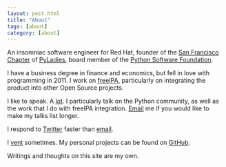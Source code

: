```yaml
---
layout: post.html
title: "About"
tags: [about]
category: [about]
---
```


An insomniac software engineer for Red Hat, founder of the [San Francisco Chapter][meetup] of [PyLadies][pyladies], board member of the [Python Software Foundation][psf]. 

I have a business degree in finance and economics, but fell in love with programming in 2011. I work on [freeIPA][freeipa], particularly on integrating the product into other Open Source projects.

I like to speak. A [lot][talks]. I particularly talk on the Python community, as well as the work that I do with freeIPA integration. [Email][email] me if you would like to make my talks list longer.

I respond to [Twitter][twitter] faster than [email][email].

I [vent][blog] sometimes. My personal projects can be found on [GitHub][github].

Writings and thoughts on this site are my own.


[meetup]: http://meetup.com/pyladiessf
[pyladies]: http://pyladies.com
[freeipa]: http://freeipa.org
[email]: mailto:lynn@lynnroot.com
[twitter]: http://twitter.com/roguelynn
[blog]: http://roguelynn.com/words
[github]: https://github.com/econchick
[talks]: http://roguelynn.com/talks
[psf]: http://www.python.org/psf